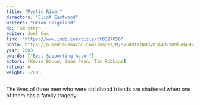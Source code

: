 ```yaml
---
title: "Mystic River"
directors: "Clint Eastwood"
writers: "Brian Helgeland"
dp: Tom Stern
editor: Joel Cox
link: "https://www.imdb.com/title/tt0327056"
photo: https://m.media-amazon.com/images/M/MV5BMTIzNDUyMjA4MV5BMl5BanBnXkFtZTYwNDc4ODM3._V1_FMjpg_UX485_.jpg
year: 2003
awards: ["Best Supporting Actor"]
actors: [Kevin Bacon, Sean Penn, Tim Robbins]
rating: A
weight: -2003
---
```

The lives of three men who were childhood friends are shattered when one of them has a family tragedy.